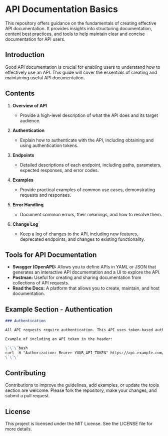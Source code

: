 # API Documentation Basics

This repository offers guidance on the fundamentals of creating effective API documentation. It provides insights into structuring documentation, content best practices, and tools to help maintain clear and concise documentation for API users.

## Introduction

Good API documentation is crucial for enabling users to understand how to effectively use an API. This guide will cover the essentials of creating and maintaining useful API documentation.

## Contents

1. **Overview of API**
   - Provide a high-level description of what the API does and its target audience.

2. **Authentication**
   - Explain how to authenticate with the API, including obtaining and using authentication tokens.

3. **Endpoints**
   - Detailed descriptions of each endpoint, including paths, parameters, expected responses, and error codes.

4. **Examples**
   - Provide practical examples of common use cases, demonstrating requests and responses.

5. **Error Handling**
   - Document common errors, their meanings, and how to resolve them.

6. **Change Log**
   - Keep a log of changes to the API, including new features, deprecated endpoints, and changes to existing functionality.

## Tools for API Documentation

- **Swagger (OpenAPI):** Allows you to define APIs in YAML or JSON that generates an interactive API documentation and a UI to explore the API.
- **Postman:** Useful for creating and sharing documentation from collections of API requests.
- **Read the Docs:** A platform that allows you to create, maintain, and host documentation.

## Example Section - Authentication

```markdown
### Authentication

All API requests require authentication. This API uses token-based authentication via the `Authorization` header.

Example of including an API token in the header:

\`\`\`bash
curl -H "Authorization: Bearer YOUR_API_TOKEN" https://api.example.com/data
\`\`\`
```

## Contributing

Contributions to improve the guidelines, add examples, or update the tools section are welcome. Please fork the repository, make your changes, and submit a pull request.

## License

This project is licensed under the MIT License. See the LICENSE file for more details.
